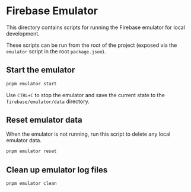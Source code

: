 # Firebase Emulator

This directory contains scripts for running the Firebase emulator for local
development.

These scripts can be run from the root of the project (exposed via the
`emulator` script in the root `package.json`).

## Start the emulator

```bash
pnpm emulator start
```

Use `CTRL+C` to stop the emulator and save the current state to the
`firebase/emulator/data` directory.

## Reset emulator data

When the emulator is not running, run this script to delete any local emulator
data.

```bash
pnpm emulator reset
```

## Clean up emulator log files

```bash
pnpm emulator clean
```
